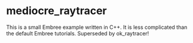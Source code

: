# mediocre_raytracer
This is a small Embree example written in C++. It is less complicated than the default Embree tutorials. Superseded by ok_raytracer!
